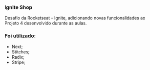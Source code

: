 ### Ignite Shop

Desafio da Rocketseat - Ignite, adicionando novas funcionalidades ao Projeto 4 desenvolvido durante as aulas.

### Foi utilizado:
- Next;
- Stitches;
- Radix;
- Stripe;
